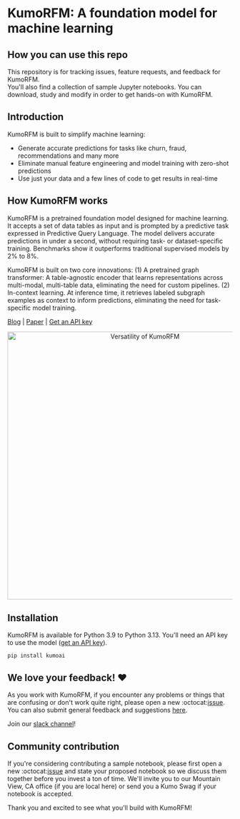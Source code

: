 # KumoRFM: A foundation model for machine learning

## How you can use this repo
This repository is for tracking issues, feature requests, and feedback for KumoRFM.  
You'll also find a collection of sample Jupyter notebooks. You can download, study and modify in order to get hands-on with KumoRFM.

## Introduction
KumoRFM is built to simplify machine learning:
- Generate accurate predictions for tasks like churn, fraud, recommendations and many more
- Eliminate manual feature engineering and model training with zero-shot predictions
- Use just your data and a few lines of code to get results in real-time

## How KumoRFM works
KumoRFM is a pretrained foundation model designed for machine learning. It accepts a set of data tables as input and is prompted by a predictive task expressed in Predictive Query Language. The model delivers accurate predictions in under a second, without requiring task- or dataset-specific training. Benchmarks show it outperforms traditional supervised models by 2% to 8%.

KumoRFM is built on two core innovations: (1) A pretrained graph transformer: A table-agnostic encoder that learns representations across multi-modal, multi-table data, eliminating the need for custom pipelines. (2) In-context learning. At inference time, it retrieves labeled subgraph examples as context to inform predictions, eliminating the need for task-specific model training. 

[Blog](https://kumo.ai/company/news/kumo-relational-foundation-model/) | [Paper](https://kumo.ai/research/kumo_relational_foundation_model.pdf) | [Get an API key](https://kumorfm.ai/) 

<div align="center">
  <img src="https://kumo-sdk-public.s3.us-west-2.amazonaws.com/rfm-colabs/rfm-tasks.png"
       alt="Versatility of KumoRFM"
       width="600">
</div>


## Installation
KumoRFM is available for Python 3.9 to Python 3.13. You'll need an API key to use the model ([get an API key](https://kumorfm.ai/)).
```
pip install kumoai
```

## We love your feedback! :heart:
As you work with KumoRFM, if you encounter any problems or things that are confusing or don't work quite right, please open a new :octocat:[issue](https://github.com/kumo-ai/kumo-rfm/issues). You can also submit general feedback and suggestions [here](https://docs.google.com/forms/d/e/1FAIpQLSfr2HYgJN8ghaKyvU0PSRkqrGd_BijL3oyQTnTxLrf8AEk-EA/viewform).

Join our [slack channel](https://join.slack.com/t/kumoaibuilders/shared_invite/zt-2z9uih3lf-fPM1z2ACZg~oS3ObmiQLKQ)!

## Community contribution
If you're considering contributing a sample notebook, please first open a new :octocat:[issue](https://github.com/kumo-ai/kumo-rfm/issues) and state your proposed notebook so we discuss them together before you invest a ton of time. We'll invite you to our Mountain View, CA office (if you are local here) or send you a Kumo Swag if your notebook is accepted.

Thank you and excited to see what you'll build with KumoRFM!
